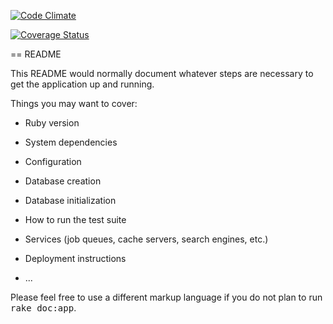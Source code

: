 [![Code Climate](https://codeclimate.com/repos/57093f99b554fd008200127d/badges/bc53241c8b5e1d5ebf37/gpa.svg)](https://codeclimate.com/repos/57093f99b554fd008200127d/feed)

[![Coverage Status](https://coveralls.io/repos/github/BitOfUniverse/TOKStreamer/badge.svg?branch=master)](https://coveralls.io/github/BitOfUniverse/TOKStreamer?branch=master)

== README

This README would normally document whatever steps are necessary to get the
application up and running.

Things you may want to cover:

* Ruby version

* System dependencies

* Configuration

* Database creation

* Database initialization

* How to run the test suite

* Services (job queues, cache servers, search engines, etc.)

* Deployment instructions

* ...


Please feel free to use a different markup language if you do not plan to run
<tt>rake doc:app</tt>.
